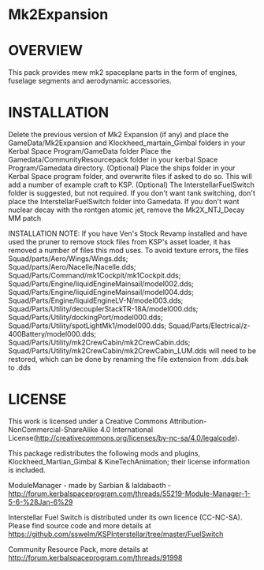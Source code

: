 # Mk2Expansion
OVERVIEW
===================================================================================================================
This pack provides mew mk2 spaceplane parts in the form of engines, fuselage segments and aerodynamic accessories.

INSTALLATION
===================================================================================================================
Delete the previous version of Mk2 Expansion (if any) and place the GameData/Mk2Expansion and Klockheed_martain_Gimbal folders in your Kerbal Space Program/GameData folder Place the Gamedata/CommunityResourcepack folder in your kerbal Space Program/Gamedata directory.
(Optional) Place the ships folder in your Kerbal Space program folder, and overwrite files if asked to do so. This will add a number of example craft to KSP.
(Optional) The InterstellarFuelSwitch folder is suggested, but not required. If you don't want tank switching, don't place the InterstellarFuelSwitch folder into Gamedata.
If you don't want nuclear decay with the rontgen atomic jet, remove the Mk2X_NTJ_Decay MM patch

INSTALLATION NOTE: If you have Ven's Stock Revamp installed and have used the pruner to remove stock files from KSP's asset loader, it has removed a number of files this mod uses. To avoid texture errors, the files Squad/parts/Aero/Wings/Wings.dds; Squad/parts/Aero/Nacelle/Nacelle.dds; Squad/Parts/Command/mk1Cockpit/mk1Cockpit.dds; Squad/Parts/Engine/liquidEngineMainsail/model002.dds; Squad/Parts/Engine/liquidEngineMainsail/model004.dds; Squad/Parts/Engine/liquidEngineLV-N/model003.dds; Squad/Parts/Utility/decouplerStackTR-18A/model000.dds; Squad/Parts/Utility/dockingPort/model000.dds; Squad/Parts/Utility/spotLightMk1/model000.dds; Squad/Parts/Electrical/z-400Battery/model000.dds; Squad/Parts/Utility/mk2CrewCabin/mk2CrewCabin.dds;
Squad/Parts/Utility/mk2CrewCabin/mk2CrewCabin_LUM.dds will need to be restored, which can be done by renaming the file extension from .dds.bak to .dds



LICENSE
===================================================================================================================
This work is licensed under a Creative Commons Attribution-NonCommercial-ShareAlike 4.0 International License(http://creativecommons.org/licenses/by-nc-sa/4.0/legalcode).

This package redistributes the following mods and plugins, Klockheed_Martian_Gimbal & KineTechAnimation; their license information is included. 

ModuleManager - made by Sarbian & Ialdabaoth - http://forum.kerbalspaceprogram.com/threads/55219-Module-Manager-1-5-6-%28Jan-6%29

Interstellar Fuel Switch is distributed under its own licence (CC-NC-SA). Please find source code and more details at https://github.com/sswelm/KSPInterstellar/tree/master/FuelSwitch

Community Resource Pack, more details at http://forum.kerbalspaceprogram.com/threads/91998
